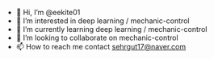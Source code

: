 - 👋 Hi, I’m @eekite01
- 👀 I’m interested in deep learning / mechanic-control
- 🌱 I’m currently learning deep learning / mechanic-control
- 💞️ I’m looking to collaborate on mechanic-control
- 📫 How to reach me contact sehrgut17@naver.com

<!---
eekite01/eekite01 is a ✨ special ✨ repository because its `README.md` (this file) appears on your GitHub profile.
You can click the Preview link to take a look at your changes.
--->
